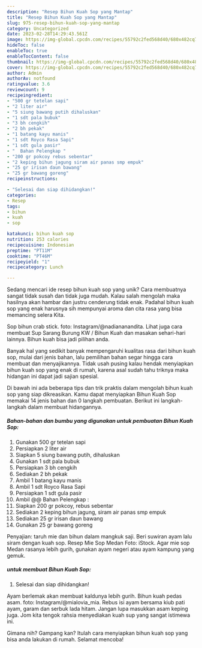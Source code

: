 ```yaml
---
description: "Resep Bihun Kuah Sop yang Mantap"
title: "Resep Bihun Kuah Sop yang Mantap"
slug: 975-resep-bihun-kuah-sop-yang-mantap
category: Uncategorized
date: 2023-02-28T14:29:43.561Z
image: https://img-global.cpcdn.com/recipes/55792c2fed568d40/680x482cq70/bihun-kuah-sop-foto-resep-utama.jpg
hideToc: false
enableToc: true
enableTocContent: false
thumbnail: https://img-global.cpcdn.com/recipes/55792c2fed568d40/680x482cq70/bihun-kuah-sop-foto-resep-utama.jpg
cover: https://img-global.cpcdn.com/recipes/55792c2fed568d40/680x482cq70/bihun-kuah-sop-foto-resep-utama.jpg
author: Admin
authorAv: notfound
ratingvalue: 3.6
reviewcount: 9
recipeingredient:
- "500 gr tetelan sapi"
- "2 liter air"
- "5 siung bawang putih dihaluskan"
- "1 sdt pala bubuk"
- "3 bh cengkih"
- "2 bh pekak"
- "1 batang kayu manis"
- "1 sdt Royco Rasa Sapi"
- "1 sdt gula pasir"
- "  Bahan Pelengkap "
- "200 gr pokcoy rebus sebentar"
- "2 keping bihun jagung siram air panas smp empuk"
- "25 gr irisan daun bawang"
- "25 gr bawang goreng"
recipeinstructions:

- "Selesai dan siap dihidangkan!"
categories:
- Resep
tags:
- bihun
- kuah
- sop

katakunci: bihun kuah sop 
nutrition: 253 calories
recipecuisine: Indonesian
preptime: "PT11M"
cooktime: "PT46M"
recipeyield: "1"
recipecategory: Lunch

---
```





Sedang mencari ide resep bihun kuah sop yang unik? Cara membuatnya sangat tidak susah dan tidak juga mudah. Kalau salah mengolah maka hasilnya akan hambar dan justru cenderung tidak enak. Padahal bihun kuah sop yang enak harusnya sih mempunyai aroma dan cita rasa yang bisa memancing selera Kita.





Sop bihun crab stick. foto: Instagram/@nadiananandita. Lihat juga cara membuat Sup Sarang Burung KW / Bihun Kuah dan masakan sehari-hari lainnya. Bihun kuah bisa jadi pilihan anda.

Banyak hal yang sedikit banyak mempengaruhi kualitas rasa dari bihun kuah sop, mulai dari jenis bahan, lalu pemilihan bahan segar hingga cara membuat dan menyajikannya. Tidak usah pusing kalau hendak menyiapkan bihun kuah sop yang enak di rumah, karena asal sudah tahu triknya maka hidangan ini dapat jadi sajian spesial.






Di bawah ini ada beberapa tips dan trik praktis dalam mengolah bihun kuah sop yang siap dikreasikan. Kamu dapat menyiapkan Bihun Kuah Sop memakai 14 jenis bahan dan 0 langkah pembuatan. Berikut ini langkah-langkah dalam membuat hidangannya.

<!--inarticleads1-->

##### Bahan-bahan dan bumbu yang digunakan untuk pembuatan Bihun Kuah Sop:

1. Gunakan 500 gr tetelan sapi
1. Persiapkan 2 liter air
1. Siapkan 5 siung bawang putih, dihaluskan
1. Gunakan 1 sdt pala bubuk
1. Persiapkan 3 bh cengkih
1. Sediakan 2 bh pekak
1. Ambil 1 batang kayu manis
1. Ambil 1 sdt Royco Rasa Sapi
1. Persiapkan 1 sdt gula pasir
1. Ambil  @@ Bahan Pelengkap :
1. Siapkan 200 gr pokcoy, rebus sebentar
1. Sediakan 2 keping bihun jagung, siram air panas smp empuk
1. Sediakan 25 gr irisan daun bawang
1. Gunakan 25 gr bawang goreng


Penyajian: taruh mie dan bihun dalam mangkuk saji. Beri suwiran ayam lalu siram dengan kuah sop. Resep Mie Sop Medan Foto: iStock. Agar mie sop Medan rasanya lebih gurih, gunakan ayam negeri atau ayam kampung yang gemuk. 

<!--inarticleads2-->

#####  untuk membuat Bihun Kuah Sop:


1. Selesai dan siap dihidangkan!

Ayam berlemak akan membuat kaldunya lebih gurih. Bihun kuah pedas asam. foto: Instagram/@mialovia_mia. Rebus isi ayam bersama kiub pati ayam, garam dan serbuk lada hitam. Jangan lupa masukkan asam keping juga. Jom kita tengok rahsia menyediakan kuah sup yang sangat istimewa ini. 

Gimana nih? Gampang kan? Itulah cara menyiapkan bihun kuah sop yang bisa anda lakukan di rumah. Selamat mencoba!
